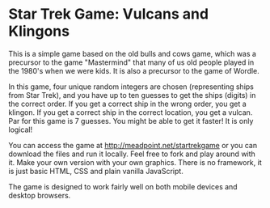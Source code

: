 # Star Trek Game: Vulcans and Klingons

This is a simple game based on the old bulls and cows game, which was a precursor to the game "Mastermind" that many of us old people played in the 1980's when we were kids. It is also a precursor to the game of Wordle.

In this game, four unique random integers are chosen (representing ships from Star Trek), and you have up to ten guesses to get the ships (digits) in the correct order. If you get a correct ship in the wrong order, you get a klingon. If you get a correct ship in the correct location, you get a vulcan. Par for this game is 7 guesses. You might be able to get it faster! It is only logical!

You can access the game at http://meadpoint.net/startrekgame or you can download the files and run it locally. Feel free to fork and play around with it. Make your own version with your own graphics. There is no framework, it is just basic HTML, CSS and plain vanilla JavaScript.

The game is designed to work fairly well on both mobile devices and desktop browsers.
